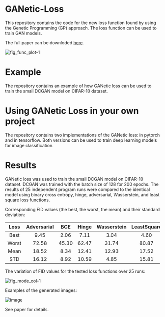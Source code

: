 # GANetic-Loss
This repository contains the code for the new loss function found by using the Genetic Programming (GP) approach. The loss function can be used to train GAN models.

The full paper can be downloded [here]().

![fig_func_plot-1](https://github.com/ZKI-PH-ImageAnalysis/GANetic-Loss/assets/107623498/6e0a7299-b904-46be-9dae-a766e8f949ff)

# Example
The repository contains an example of how GANetic loss can be used to train the small DCGAN model on CIFAR-10 dataset. 

# Using GANetic Loss in your own project
The repository contains two implementations of the GANetic loss: in pytorch and in tensorflow. Both versions can be used to train deep learning models for image classification. 

# Results
GANetic loss was used to train the small DCGAN model on CIFAR-10 dataset. DCGAN was trained with the batch size of 128 for 200 epochs. The results of 25 independent program runs were compared to the identical model using binary cross entropy, hinge, adversarial, Wasserstein, and least square loss functions. 

Corresponding FID values (the best, the worst, the mean) and their standard deviation: 

| Loss | Adversarial | BCE | Hinge | Wasserstein | LeastSquare | GANetic | 
| :---: | :---: | :---: | :---: | :---: | :---: | :---: | 
| Best | 9.45 | 2.06 | 7.11 | 3.04 | 4.60 | **1.52** |
| Worst | 72.58 | 45.30 | 62.47 | 31.74 | 80.87 | **2.76** |
| Mean | 18.52 | 8.34 | 12.41 | 12.93 | 17.52 | **2.20** |
| STD | 16.12 | 8.92 | 10.59 | 4.85 | 15.81 | **0.39** |

The variation of FID values for the tested loss functions over 25 runs:

![fig_mode_col-1](https://github.com/ZKI-PH-ImageAnalysis/GANetic-Loss/assets/107623498/55c395a6-bb20-4118-b36b-bf46b6954e86)

Examples of the generated images:

![image](https://github.com/ZKI-PH-ImageAnalysis/GANetic-Loss/assets/107623498/479f7df0-b1d5-4240-98e6-ea4aff8771a7)

See paper for details.
